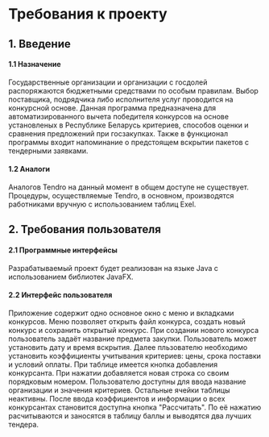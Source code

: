 # Требования к проекту
<a name="intro"/>

## 1. Введение
#### 1.1 Назначение
Государственные организации и организации с госдолей распоряжаются бюджетными средствами по особым правилам. Выбор поставщика, подрядчика либо исполнителя услуг проводится на конкурсной основе. Данная программа предназначена для автоматизированного вычета победителя конкурсов на основе установленых в Республике Беларусь критериев, способов оценки и сравнения предложений при госзакупках. Также в функционал программы входит напоминание о предстоящем вскрытии пакетов с тендерными заявками.
#### 1.2 Аналоги
Аналогов Tendro на данный момент в общем доступе не существует. Процедуры, осуществляемые Tendro, в основном, производятся работниками вручную с использованием таблиц Exel.
<a name="user_requirements"/>

## 2. Требования пользователя

<a name="software_interfaces"/>

#### 2.1 Программные интерфейсы
Разрабатываемый проект будет реализован на языке Java c использованием библиотек JavaFX.

<a name="user_interface"/>

#### 2.2 Интерфейс пользователя
 Приложение содержит одно основное окно с  меню и вкладками конкурсов.
 Меню позволяет открыть файл конкурса, создать новый конкурс и сохранить открытый конкурс.
 При создании нового конкурса пользователь задаёт название предмета закупки. Пользователь может установить дату и время вскрытия. 
 Далее пльзователю необходимо установить коэффициенты учитывания критериев: цены, срока поставки и условий оплаты.
 При таблице имеется кнопка добавления конкурсанта. При нажатии добавляется новая строка со своим порядковым номером. Пользователю доступны для ввода название организации и значения критериев. Остальные ячейки таблицы неактивны.
 После ввода коэффициентов и информации о всех конкурсантах становится доступна кнопка "Рассчитать". По её нажатию расчитываются и заносятся в таблицу баллы и выводятся два лучших тендера.
